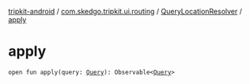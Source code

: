 [tripkit-android](../../index.md) / [com.skedgo.tripkit.ui.routing](../index.md) / [QueryLocationResolver](index.md) / [apply](./apply.md)

# apply

`open fun apply(query: `[`Query`](../../com.skedgo.android.common.model/-query/index.md)`): Observable<`[`Query`](../../com.skedgo.android.common.model/-query/index.md)`>`